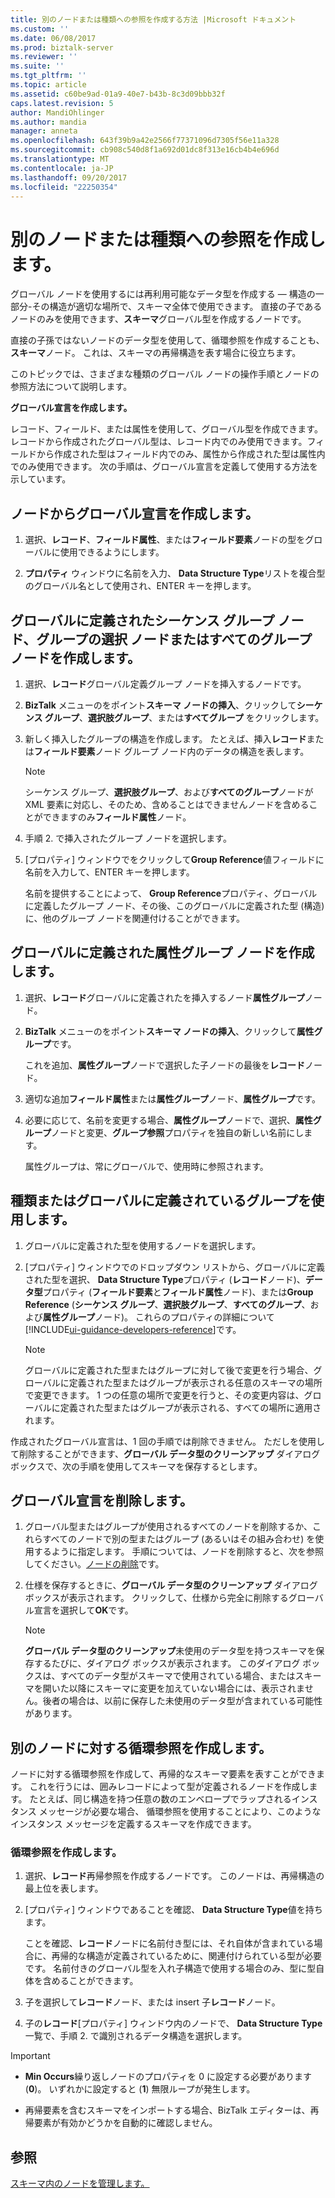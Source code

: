 ```yaml
---
title: 別のノードまたは種類への参照を作成する方法 |Microsoft ドキュメント
ms.custom: ''
ms.date: 06/08/2017
ms.prod: biztalk-server
ms.reviewer: ''
ms.suite: ''
ms.tgt_pltfrm: ''
ms.topic: article
ms.assetid: c60be9ad-01a9-40e7-b43b-8c3d09bbb32f
caps.latest.revision: 5
author: MandiOhlinger
ms.author: mandia
manager: anneta
ms.openlocfilehash: 643f39b9a42e2566f77371096d7305f56e11a328
ms.sourcegitcommit: cb908c540d8f1a692d01dc8f313e16cb4b4e696d
ms.translationtype: MT
ms.contentlocale: ja-JP
ms.lasthandoff: 09/20/2017
ms.locfileid: "22250354"
---
```

# <a name="create-references-to-another-node-or-type"></a>別のノードまたは種類への参照を作成します。
グローバル ノードを使用するには再利用可能なデータ型を作成する — 構造の一部分-その構造が適切な場所で、スキーマ全体で使用できます。 直接の子であるノードのみを使用できます、**スキーマ**グローバル型を作成するノードです。  
  
 直接の子孫ではないノードのデータ型を使用して、循環参照を作成することも、**スキーマ**ノード。 これは、スキーマの再帰構造を表す場合に役立ちます。  
  
 このトピックでは、さまざまな種類のグローバル ノードの操作手順とノードの参照方法について説明します。  
  
 **グローバル宣言を作成します。**  
  
 レコード、フィールド、または属性を使用して、グローバル型を作成できます。 レコードから作成されたグローバル型は、レコード内でのみ使用できます。フィールドから作成された型はフィールド内でのみ、属性から作成された型は属性内でのみ使用できます。 次の手順は、グローバル宣言を定義して使用する方法を示しています。  
  
## <a name="create-a-global-declaration-from-a-node"></a>ノードからグローバル宣言を作成します。  
  
1.  選択、**レコード**、**フィールド属性**、または**フィールド要素**ノードの型をグローバルに使用できるようにします。  
  
2.  **プロパティ** ウィンドウに名前を入力、 **Data Structure Type**リストを複合型のグローバル名として使用され、ENTER キーを押します。  
  
## <a name="create-a-globally-defined-sequence-group-node-choice-group-node-or-all-group-node"></a>グローバルに定義されたシーケンス グループ ノード、グループの選択 ノードまたはすべてのグループ ノードを作成します。  
  
1.  選択、**レコード**グローバル定義グループ ノードを挿入するノードです。  
  
2.  **BizTalk**  メニューのをポイント**スキーマ ノードの挿入**、クリックして**シーケンス グループ**、**選択肢グループ**、または**すべてグループ** をクリックします。  
  
3.  新しく挿入したグループの構造を作成します。 たとえば、挿入**レコード**または**フィールド要素**ノード グループ ノード内のデータの構造を表します。  
  
    > [!NOTE]
    >  シーケンス グループ、**選択肢グループ**、および**すべてのグループ**ノードが XML 要素に対応し、そのため、含めることはできませんノードを含めることができますのみ**フィールド属性**ノード。  
  
4.  手順 2. で挿入されたグループ ノードを選択します。  
  
5.  [プロパティ] ウィンドウでをクリックして**Group Reference**値フィールドに名前を入力して、ENTER キーを押します。  
  
     名前を提供することによって、 **Group Reference**プロパティ、グローバルに定義したグループ ノード、その後、このグローバルに定義された型 (構造) に、他のグループ ノードを関連付けることができます。  
  
## <a name="create-a-globally-defined-attribute-group-node"></a>グローバルに定義された属性グループ ノードを作成します。  
  
1.  選択、**レコード**グローバルに定義されたを挿入するノード**属性グループ**ノード。  
  
2.  **BizTalk**  メニューのをポイント**スキーマ ノードの挿入**、クリックして**属性グループ**です。  
  
     これを追加、**属性グループ**ノードで選択した子ノードの最後を**レコード**ノード。  
  
3.  適切な追加**フィールド属性**または**属性グループ**ノード、**属性グループ**です。  
  
4.  必要に応じて、名前を変更する場合、**属性グループ**ノードで、選択、**属性グループ**ノードと変更、**グループ参照**プロパティを独自の新しい名前にします。  
  
     属性グループは、常にグローバルで、使用時に参照されます。  
  
## <a name="use-a-type-or-group-that-has-been-globally-defined"></a>種類またはグローバルに定義されているグループを使用します。  
  
1.  グローバルに定義された型を使用するノードを選択します。  
  
2.  [プロパティ] ウィンドウでのドロップダウン リストから、グローバルに定義された型を選択、 **Data Structure Type**プロパティ (**レコード**ノード)、**データ型**プロパティ (**フィールド要素**と**フィールド属性**ノード)、または**Group Reference** (**シーケンス グループ**、**選択肢グループ**、**すべてのグループ**、および**属性グループ**ノード)。 これらのプロパティの詳細について[!INCLUDE[ui-guidance-developers-reference](../includes/ui-guidance-developers-reference.md)]です。
  
    > [!NOTE]
    >  グローバルに定義された型またはグループに対して後で変更を行う場合、グローバルに定義された型またはグループが表示される任意のスキーマの場所で変更できます。 1 つの任意の場所で変更を行うと、その変更内容は、グローバルに定義された型またはグループが表示される、すべての場所に適用されます。  
  
 作成されたグローバル宣言は、1 回の手順では削除できません。 ただしを使用して削除することができます、**グローバル データ型のクリーンアップ** ダイアログ ボックスで、次の手順を使用してスキーマを保存するとします。  
  
## <a name="delete-a-global-declaration"></a>グローバル宣言を削除します。  
  
1.  グローバル型またはグループが使用されるすべてのノードを削除するか、これらすべてのノードで別の型またはグループ (あるいはその組み合わせ) を使用するように指定します。 手順については、ノードを削除すると、次を参照してください。[ノードの削除](../core/how-to-delete-nodes.md)です。  
  
2.  仕様を保存するときに、**グローバル データ型のクリーンアップ** ダイアログ ボックスが表示されます。 クリックして、仕様から完全に削除するグローバル宣言を選択して**OK**です。  
  
    > [!NOTE]
    >  **グローバル データ型のクリーンアップ**未使用のデータ型を持つスキーマを保存するたびに、ダイアログ ボックスが表示されます。 このダイアログ ボックスは、すべてのデータ型がスキーマで使用されている場合、またはスキーマを開いた以降にスキーマに変更を加えていない場合には、表示されません。後者の場合は、以前に保存した未使用のデータ型が含まれている可能性があります。  
  
## <a name="create-cyclical-references-to-another-node"></a>別のノードに対する循環参照を作成します。  
 ノードに対する循環参照を作成して、再帰的なスキーマ要素を表すことができます。 これを行うには、囲みレコードによって型が定義されるノードを作成します。 たとえば、同じ構造を持つ任意の数のエンベロープでラップされるインスタンス メッセージが必要な場合、 循環参照を使用することにより、このようなインスタンス メッセージを定義するスキーマを作成できます。  
  
### <a name="create-a-cyclical-reference"></a>循環参照を作成します。  
  
1.  選択、**レコード**再帰参照を作成するノードです。 このノードは、再帰構造の最上位を表します。  
  
2.  [プロパティ] ウィンドウであることを確認、 **Data Structure Type**値を持ちます。  
  
     ことを確認、**レコード**ノードに名前付き型には、それ自体が含まれている場合に、再帰的な構造が定義されているために、関連付けられている型が必要です。 名前付きのグローバル型を入れ子構造で使用する場合のみ、型に型自体を含めることができます。  
  
3.  子を選択して**レコード**ノード、または insert 子**レコード**ノード。  
  
4.  子の**レコード**[プロパティ] ウィンドウ内のノードで、 **Data Structure Type**一覧で、手順 2. で識別されるデータ構造を選択します。  
  
> [!IMPORTANT]
>  - **Min Occurs**繰り返しノードのプロパティを 0 に設定する必要があります (**0**)。 いずれかに設定すると (**1**) 無限ループが発生します。  
>
>  - 再帰要素を含むスキーマをインポートする場合、BizTalk エディターは、再帰要素が有効かどうかを自動的に確認しません。  
  
## <a name="see-also"></a>参照  
 [スキーマ内のノードを管理します。](../core/managing-the-nodes-within-a-schema.md)
